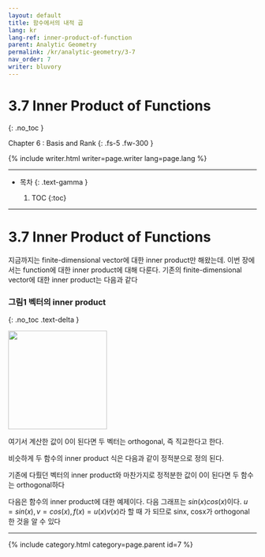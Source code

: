 ```yaml
---
layout: default
title: 함수에서의 내적 곱
lang: kr
lang-ref: inner-product-of-function
parent: Analytic Geometry
permalink: /kr/analytic-geometry/3-7
nav_order: 7
writer: bluvory
---
```


# 3.7 Inner Product of Functions
{: .no_toc }


Chapter 6 : Basis and Rank
{: .fs-5 .fw-300 }


{% include writer.html writer=page.writer lang=page.lang %}

---

- 목차
    {: .text-gamma }

    1. TOC
    {:toc}

---

# 3.7 Inner Product of Functions
지금까지는 finite-dimensional vector에 대한 inner product만 해왔는데.
이번 장에서는 function에 대한 inner product에 대해 다룬다.
기존의 finite-dimensional vector에 대한 inner product는 다음과 같다

### **그림1** 벡터의 inner product
{: .no_toc .text-delta }

<img src="{{ site.figure | absolute_url }}3.7.1.png" width="200px"/>

여기서 계산한 값이 0이 된다면 두 벡터는 orthogonal, 즉 직교한다고 한다.

비슷하게 두 함수의 inner product 식은 다음과 같이 정적분으로 정의 된다.

기존에 다뤘던 벡터의 inner product와 마찬가지로 정적분한 값이 0이 된다면
두 함수는 orthogonal하다

다음은 함수의 inner product에 대한 예제이다. 다음 그래프는 $sin(x)cos(x)$이다.
$u=sin(x), v=cos(x), f(x)=u(x)v(x)$라 할 때
가 되므로
sinx, cosx가 orthogonal 한 것을 알 수 있다

---

{% include category.html category=page.parent id=7 %}
